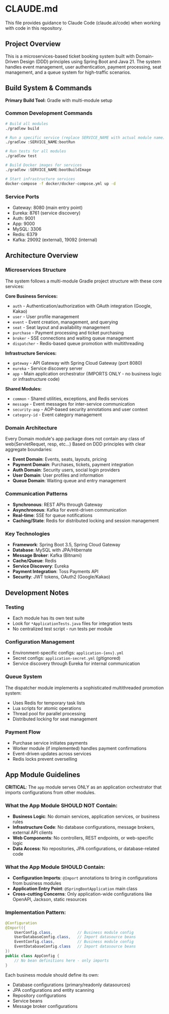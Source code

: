 # CLAUDE.md

This file provides guidance to Claude Code (claude.ai/code) when working with code in this repository.

## Project Overview

This is a microservices-based ticket booking system built with Domain-Driven Design (DDD) principles using Spring Boot and Java 21. The system handles event management, user authentication, payment processing, seat management, and a queue system for high-traffic scenarios.

## Build System & Commands

**Primary Build Tool:** Gradle with multi-module setup

### Common Development Commands
```bash
# Build all modules
./gradlew build

# Run a specific service (replace SERVICE_NAME with actual module name)
./gradlew :SERVICE_NAME:bootRun

# Run tests for all modules
./gradlew test

# Build Docker images for services
./gradlew :SERVICE_NAME:bootBuildImage

# Start infrastructure services
docker-compose -f docker/docker-compose.yml up -d
```

### Service Ports
- Gateway: 8080 (main entry point)
- Eureka: 8761 (service discovery)
- Auth: 9001
- App: 9000
- MySQL: 3306
- Redis: 6379
- Kafka: 29092 (external), 19092 (internal)

## Architecture Overview

### Microservices Structure
The system follows a multi-module Gradle project structure with these core services:

**Core Business Services:**
- `auth` - Authentication/authorization with OAuth integration (Google, Kakao)
- `user` - User profile management
- `event` - Event creation, management, and querying
- `seat` - Seat layout and availability management
- `purchase` - Payment processing and ticket purchasing
- `broker` - SSE connections and waiting queue management
- `dispatcher` - Redis-based queue promotion with multithreading

**Infrastructure Services:**
- `gateway` - API Gateway with Spring Cloud Gateway (port 8080)
- `eureka` - Service discovery server
- `app` - Main application orchestrator (IMPORTS ONLY - no business logic or infrastructure code)

**Shared Modules:**
- `common` - Shared utilities, exceptions, and Redis services
- `message` - Event messages for inter-service communication
- `security-aop` - AOP-based security annotations and user context
- `category-id` - Event category management

### Domain Architecture
Every Domain module's app package does not contain any class of web(ServletRequet, resp, etc...)
Based on DDD principles with clear aggregate boundaries:
- **Event Domain**: Events, seats, layouts, pricing
- **Payment Domain**: Purchases, tickets, payment integration
- **Auth Domain**: Security users, social login providers
- **User Domain**: User profiles and information
- **Queue Domain**: Waiting queue and entry management

### Communication Patterns
- **Synchronous**: REST APIs through Gateway
- **Asynchronous**: Kafka for event-driven communication
- **Real-time**: SSE for queue notifications
- **Caching/State**: Redis for distributed locking and session management

### Key Technologies
- **Framework**: Spring Boot 3.5, Spring Cloud Gateway
- **Database**: MySQL with JPA/Hibernate
- **Message Broker**: Kafka (Bitnami)
- **Cache/Queue**: Redis
- **Service Discovery**: Eureka
- **Payment Integration**: Toss Payments API
- **Security**: JWT tokens, OAuth2 (Google/Kakao)

## Development Notes

### Testing
- Each module has its own test suite
- Look for `*ApplicationTests.java` files for integration tests
- No centralized test script - run tests per module

### Configuration Management
- Environment-specific configs: `application-{env}.yml`
- Secret configs: `application-secret.yml` (gitignored)
- Service discovery through Eureka for internal communication

### Queue System
The dispatcher module implements a sophisticated multithreaded promotion system:
- Uses Redis for temporary task lists
- Lua scripts for atomic operations
- Thread pool for parallel processing
- Distributed locking for seat management

### Payment Flow
- Purchase service initiates payments
- Worker module (if implemented) handles payment confirmations
- Event-driven updates across services
- Redis locks prevent overselling

## App Module Guidelines

**CRITICAL**: The `app` module serves ONLY as an application orchestrator that imports configurations from other modules. 

### What the App Module SHOULD NOT Contain:
- **Business Logic**: No domain services, application services, or business rules
- **Infrastructure Code**: No database configurations, message brokers, external API clients
- **Web Components**: No controllers, REST endpoints, or web-specific logic
- **Data Access**: No repositories, JPA configurations, or database-related code

### What the App Module SHOULD Contain:
- **Configuration Imports**: `@Import` annotations to bring in configurations from business modules
- **Application Entry Point**: `@SpringBootApplication` main class
- **Cross-cutting Concerns**: Only application-wide configurations like OpenAPI, Jackson, static resources

### Implementation Pattern:
```java
@Configuration  
@Import({
    UserConfig.class,           // Business module config
    UserDatabaseConfig.class,   // Import datasource beans
    EventConfig.class,          // Business module config  
    EventDatabaseConfig.class   // Import datasource beans
})
public class AppConfig {
    // No bean definitions here - only imports
}
```

Each business module should define its own:
- Database configurations (primary/readonly datasources)
- JPA configurations and entity scanning
- Repository configurations
- Service beans
- Message broker configurations

